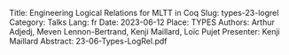 Title: Engineering Logical Relations for MLTT in Coq
Slug: types-23-logrel
Category: Talks
Lang: fr
Date: 2023-06-12
Place: TYPES
Authors: Arthur Adjedj, Meven Lennon-Bertrand, Kenji Maillard, Loïc Pujet
Presenter: Kenji Maillard
Abstract: 23-06-Types-LogRel.pdf